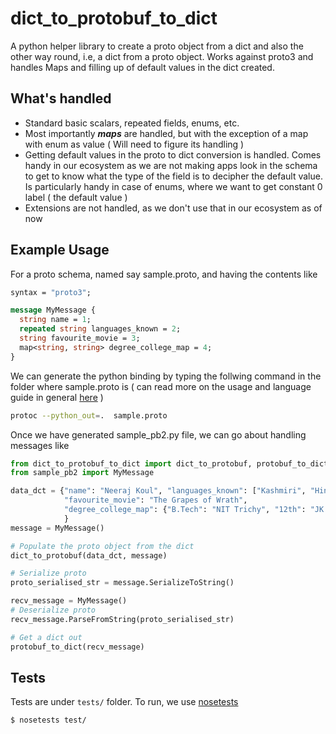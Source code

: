 # dict_to_protobuf_to_dict
A python helper library to create a proto object from a dict and also the other way round, i.e, a dict from a proto object. 
Works against proto3 and handles Maps and filling up of default values in the dict created.


## What's handled
 - Standard basic scalars, repeated fields, enums, etc.
 - Most importantly **_maps_** are handled, but with the exception of a map with enum 
   as value ( Will need to figure its handling )
 - Getting default values in the proto to dict conversion is handled. Comes handy in our ecosystem as we are not making
   apps look in the schema to get to know what the type of the field is to decipher the default value. Is particularly
   handy in case of enums, where we want to get constant 0 label ( the default value )
 - Extensions are not handled, as we don't use that in our ecosystem as of now

## Example Usage
For a proto schema, named say sample.proto, and having the contents like

```protobuf
syntax = "proto3";

message MyMessage {
  string name = 1;
  repeated string languages_known = 2;
  string favourite_movie = 3;
  map<string, string> degree_college_map = 4;
}
```

We can generate the python binding by typing the follwing command in the folder where sample.proto is ( can read more
on the usage and language guide in general [here](https://developers.google.com/protocol-buffers/docs/proto3) )

```sh
protoc --python_out=.  sample.proto
```

Once we have generated sample_pb2.py file, we can go about handling messages like

```python
from dict_to_protobuf_to_dict import dict_to_protobuf, protobuf_to_dict
from sample_pb2 import MyMessage

data_dct = {"name": "Neeraj Koul", "languages_known": ["Kashmiri", "Hindi", "English"], 
            "favourite_movie": "The Grapes of Wrath", 
            "degree_college_map": {"B.Tech": "NIT Trichy", "12th": "JK Board"}
            }
message = MyMessage()

# Populate the proto object from the dict
dict_to_protobuf(data_dct, message)

# Serialize proto
proto_serialised_str = message.SerializeToString()

recv_message = MyMessage()
# Deserialize proto
recv_message.ParseFromString(proto_serialised_str)

# Get a dict out
protobuf_to_dict(recv_message)
```

## Tests

Tests are under `tests/` folder. To run, we use [nosetests](https://nose.readthedocs.io/en/latest/)

```sh
$ nosetests test/
```


